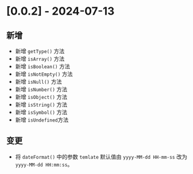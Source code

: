 # [0.0.2] - 2024-07-13

## 新增

- 新增 `getType()` 方法
- 新增 `isArray()` 方法
- 新增 `isBoolean()` 方法
- 新增 `isNotEmpty()` 方法
- 新增 `isNull()` 方法
- 新增 `isNumber()` 方法
- 新增 `isObject()` 方法
- 新增 `isString()` 方法
- 新增 `isSymbol()` 方法
- 新增 `isUndefined`方法 

## 变更

- 将 `dateFormat()` 中的参数 `temlate` 默认值由 `yyyy-MM-dd HH-mm-ss` 改为 `yyyy-MM-dd HH:mm:ss`。

